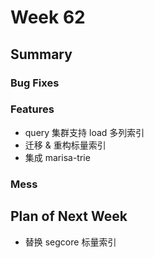 # Week 62

## Summary

### Bug Fixes


### Features

- query 集群支持 load 多列索引
- 迁移 & 重构标量索引
- 集成 marisa-trie

### Mess


## Plan of Next Week

- 替换 segcore 标量索引




